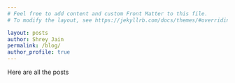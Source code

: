 ```yaml
---
# Feel free to add content and custom Front Matter to this file.
# To modify the layout, see https://jekyllrb.com/docs/themes/#overriding-theme-defaults

layout: posts
author: Shrey Jain
permalink: /blog/
author_profile: true
---
```


Here are all the posts
